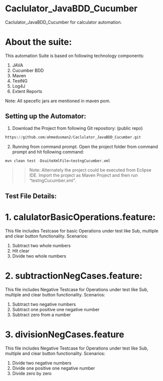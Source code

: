 # Caclulator_JavaBDD_Cucumber
Caclulator_JavaBDD_Cucumber for calculator automation.

# About the suite: 
This automation Suite is based on following technology components: 

1. JAVA 
2. Cucumber BDD 
3. Maven 
5. TestNG 
6. Log4J 
6. Extent Reports 

Note: All specefic jars are mentioned in maven pom.
 
## Setting up the Automator: 
1. Download the Project from following Git repository: (public repo)
```python
https://github.com/ahmedusman2/Caclulator_JavaBDD_Cucumber.git
```
2. Running from command prompt. Open the project folder from command prompt and hit following command:   
```python
mvn clean test -DsuiteXmlFile=testngCucumber.xml 
```
 >> Note: Alternately the project could be executed from Eclipse IDE. Import the project as Maven Project and then run “testngCucumber.xml”. 

## Test File Details:

# 1. calulatorBasicOperations.feature:

This file includes Testcase for basic Operations under test like Sub, multiple and clear button functionality. 
Scenarios:  
1. Subtract two whole numbers 
2. Hit clear 
3. Divide two whole numbers 
 

# 2. subtractionNegCases.feature: 
This file includes Negative Testcase for Operations under test like Sub, multiple and clear button functionality. 
Scenarios:  
1. Subtract two negative numbers 
2. Subtract one positive one negative number 
3. Subtract zero from a number 

# 3. divisionNegCases.feature 
This file includes Negative Testcase for Operations under test like Sub, multiple and clear button functionality. 
Scenarios:  
1. Divide two negative numbers 
2. Divide one positive one negative number 
3. Divide zero by zero 

 
